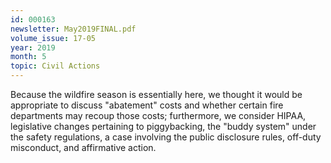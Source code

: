 ```yaml
---
id: 000163
newsletter: May2019FINAL.pdf
volume_issue: 17-05
year: 2019
month: 5
topic: Civil Actions
---
```


Because the wildfire season is essentially here, we thought it would be appropriate to discuss "abatement" costs and whether certain fire departments may recoup those costs; furthermore, we consider HIPAA, legislative changes pertaining to piggybacking, the "buddy system" under the safety regulations, a case involving the public disclosure rules, off-duty misconduct, and affirmative action.